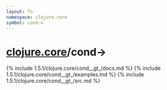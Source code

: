 ```yaml
---
layout: fn
namespace: clojure.core
symbol: cond->
---
```


# [clojure.core](../)/cond->

{% include 1.5.1/clojure.core/cond__gt_/docs.md %}
{% include 1.5.1/clojure.core/cond__gt_/examples.md %}
{% include 1.5.1/clojure.core/cond__gt_/src.md %}

